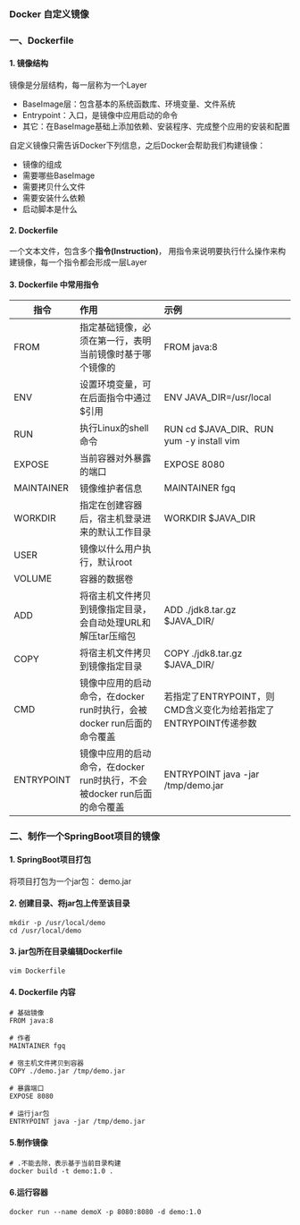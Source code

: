 ### Docker 自定义镜像
### 一、Dockerfile 
#### 1. 镜像结构
镜像是分层结构，每一层称为一个Layer
* BaseImage层：包含基本的系统函数库、环境变量、文件系统
* Entrypoint：入口，是镜像中应用启动的命令
* 其它：在BaseImage基础上添加依赖、安装程序、完成整个应用的安装和配置

自定义镜像只需告诉Docker下列信息，之后Docker会帮助我们构建镜像：
* 镜像的组成
* 需要哪些BaseImage
* 需要拷贝什么文件
* 需要安装什么依赖
* 启动脚本是什么


#### 2. Dockerfile
一个文本文件，包含多个**指令(Instruction)**， 用指令来说明要执行什么操作来构建镜像，每一个指令都会形成一层Layer


#### 3. Dockerfile 中常用指令

| 指令         | 作用                                             | 示例                                          |
|------------|:-----------------------------------------------|:--------------------------------------------|
| FROM       | 指定基础镜像，必须在第一行，表明当前镜像时基于哪个镜像的                   | FROM java:8                              |
| ENV        | 设置环境变量，可在后面指令中通过$引用                            | ENV JAVA_DIR=/usr/local                     |
| RUN        | 执行Linux的shell命令                                | RUN cd $JAVA_DIR、RUN yum -y install vim     |
| EXPOSE     | 当前容器对外暴露的端口                                    | EXPOSE 8080                                 |
| MAINTAINER | 镜像维护者信息                                        | MAINTAINER fgq                              |
| WORKDIR    | 指定在创建容器后，宿主机登录进来的默认工作目录                        | WORKDIR $JAVA_DIR                           |
| USER       | 镜像以什么用户执行，默认root                               |                                             |
| VOLUME     | 容器的数据卷                                         ||
| ADD        | 将宿主机文件拷贝到镜像指定目录，会自动处理URL和解压tar压缩包              | ADD ./jdk8.tar.gz $JAVA_DIR/                |
| COPY       | 将宿主机文件拷贝到镜像指定目录                                | COPY ./jdk8.tar.gz $JAVA_DIR/               |
| CMD        | 镜像中应用的启动命令，在docker run时执行，会被docker run后面的命令覆盖  | 若指定了ENTRYPOINT，则CMD含义变化为给若指定了ENTRYPOINT传递参数 |
| ENTRYPOINT | 镜像中应用的启动命令，在docker run时执行，不会被docker run后面的命令覆盖 | ENTRYPOINT java -jar /tmp/demo.jar          |



### 二、制作一个SpringBoot项目的镜像
#### 1. SpringBoot项目打包
将项目打包为一个jar包： demo.jar

#### 2. 创建目录、将jar包上传至该目录
```
mkdir -p /usr/local/demo
cd /usr/local/demo
```

#### 3. jar包所在目录编辑Dockerfile
```
vim Dockerfile
```

#### 4. Dockerfile 内容
```
# 基础镜像
FROM java:8

# 作者
MAINTAINER fgq

# 宿主机文件拷贝到容器
COPY ./demo.jar /tmp/demo.jar

# 暴露端口
EXPOSE 8080

# 运行jar包
ENTRYPOINT java -jar /tmp/demo.jar
```


#### 5.制作镜像
```
# .不能去除，表示基于当前目录构建
docker build -t demo:1.0 . 
```


#### 6.运行容器
```
docker run --name demoX -p 8080:8080 -d demo:1.0
```